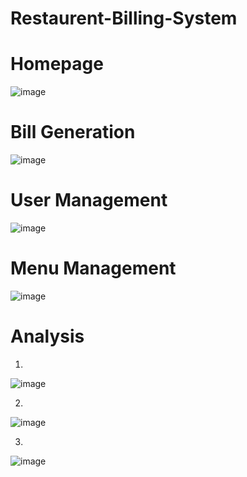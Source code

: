 # Restaurent-Billing-System

# Homepage
![image](https://user-images.githubusercontent.com/68636373/163803604-a2f2637e-c806-4b0d-8f20-9387a9eba81e.png)

# Bill Generation
![image](https://user-images.githubusercontent.com/68636373/163803695-616dea6c-9310-4854-96fd-335b9ff78bc0.png)

# User Management
![image](https://user-images.githubusercontent.com/68636373/163803787-05de8993-c11a-4e55-83b4-2089d8ac7731.png)

# Menu Management
![image](https://user-images.githubusercontent.com/68636373/163803908-84e1c259-64a5-4dda-97a9-ae085500e82c.png)


# Analysis
1)
![image](https://user-images.githubusercontent.com/68636373/163803988-25761503-6f4e-451a-8e24-3bcdcaf4926c.png)

2)
![image](https://user-images.githubusercontent.com/68636373/163804087-fc356f96-6c2e-48f5-bcf6-eeba7e4900f5.png)

3)
![image](https://user-images.githubusercontent.com/68636373/163804246-09ac1294-129c-4686-ba63-e65e985126bc.png)

